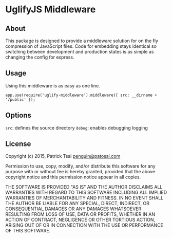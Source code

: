 # UglifyJS Middleware #

## About ##
This package is designed to provide a middleware solution for on the fly compression of JavaScript files. Code for embedding stays identical so switching between development and production states is as simple as changing the config for express.

## Usage ##
Using this middleware is as easy as one line.

    app.use(require('uglify-middleware').middleware({ src: __dirname + '/public' });


## Options ##

`src`: defines the source directory
`debug`: enables debugging logging

## License ##

Copyright (c) 2015, Patrick Tsai <penguin@patosai.com>

Permission to use, copy, modify, and/or distribute this software for any purpose with or without fee is hereby granted, provided that the above copyright notice and this permission notice appear in all copies.

THE SOFTWARE IS PROVIDED "AS IS" AND THE AUTHOR DISCLAIMS ALL WARRANTIES WITH REGARD TO THIS SOFTWARE INCLUDING ALL IMPLIED WARRANTIES OF MERCHANTABILITY AND FITNESS. IN NO EVENT SHALL THE AUTHOR BE LIABLE FOR ANY SPECIAL, DIRECT, INDIRECT, OR CONSEQUENTIAL DAMAGES OR ANY DAMAGES WHATSOEVER RESULTING FROM LOSS OF USE, DATA OR PROFITS, WHETHER IN AN ACTION OF CONTRACT, NEGLIGENCE OR OTHER TORTIOUS ACTION, ARISING OUT OF OR IN CONNECTION WITH THE USE OR PERFORMANCE OF THIS SOFTWARE.
